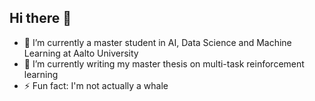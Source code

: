 ## Hi there 👋

- 🔭 I’m currently a master student in AI, Data Science and Machine Learning at Aalto University
- 🌱 I’m currently writing my master thesis on multi-task reinforcement learning
- ⚡ Fun fact: I'm not actually a whale

<!--
**codingWhale13/codingWhale13** is a ✨ _special_ ✨ repository because its `README.md` (this file) appears on your GitHub profile.

Here are some ideas to get you started:

- 🔭 I’m currently working on ...
- 🌱 I’m currently learning ...
- 👯 I’m looking to collaborate on ...
- 🤔 I’m looking for help with ...
- 💬 Ask me about ...
- 📫 How to reach me: ...
- 😄 Pronouns: ...
- ⚡ Fun fact: ...
-->
